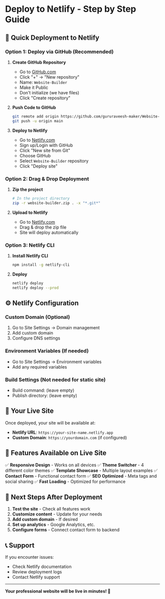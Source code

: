 # Deploy to Netlify - Step by Step Guide

## 🚀 Quick Deployment to Netlify

### Option 1: Deploy via GitHub (Recommended)

1. **Create GitHub Repository**
   - Go to [GitHub.com](https://github.com)
   - Click "+" → "New repository"
   - Name: `Website-Builder`
   - Make it Public
   - Don't initialize (we have files)
   - Click "Create repository"

2. **Push Code to GitHub**
   ```bash
   git remote add origin https://github.com/gururaveesh-maker/Website-Builder.git
   git push -u origin main
   ```

3. **Deploy to Netlify**
   - Go to [Netlify.com](https://netlify.com)
   - Sign up/Login with GitHub
   - Click "New site from Git"
   - Choose GitHub
   - Select `Website-Builder` repository
   - Click "Deploy site"

### Option 2: Drag & Drop Deployment

1. **Zip the project**
   ```bash
   # In the project directory
   zip -r website-builder.zip . -x "*.git*"
   ```

2. **Upload to Netlify**
   - Go to [Netlify.com](https://netlify.com)
   - Drag & drop the zip file
   - Site will deploy automatically

### Option 3: Netlify CLI

1. **Install Netlify CLI**
   ```bash
   npm install -g netlify-cli
   ```

2. **Deploy**
   ```bash
   netlify deploy
   netlify deploy --prod
   ```

## ⚙️ Netlify Configuration

### Custom Domain (Optional)
1. Go to Site Settings → Domain management
2. Add custom domain
3. Configure DNS settings

### Environment Variables (If needed)
- Go to Site Settings → Environment variables
- Add any required variables

### Build Settings (Not needed for static site)
- Build command: (leave empty)
- Publish directory: (leave empty)

## 🔗 Your Live Site

Once deployed, your site will be available at:
- **Netlify URL**: `https://your-site-name.netlify.app`
- **Custom Domain**: `https://yourdomain.com` (if configured)

## 📱 Features Available on Live Site

✅ **Responsive Design** - Works on all devices
✅ **Theme Switcher** - 4 different color themes
✅ **Template Showcase** - Multiple layout examples
✅ **Contact Form** - Functional contact form
✅ **SEO Optimized** - Meta tags and social sharing
✅ **Fast Loading** - Optimized for performance

## 🎯 Next Steps After Deployment

1. **Test the site** - Check all features work
2. **Customize content** - Update for your needs
3. **Add custom domain** - If desired
4. **Set up analytics** - Google Analytics, etc.
5. **Configure forms** - Connect contact form to backend

## 📞 Support

If you encounter issues:
- Check Netlify documentation
- Review deployment logs
- Contact Netlify support

---

**Your professional website will be live in minutes! 🚀**
